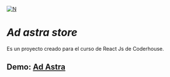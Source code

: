 [![N](https://res.cloudinary.com/adastrashop/image/upload/v1643496512/logo_vrpitf.png)](https://maxiferrioli.github.io/ferrioli-app/)

# _Ad astra store_
Es un proyecto creado para el curso de React Js de Coderhouse.

## Demo: [Ad Astra](https://maxiferrioli.github.io/ferrioli-app/)